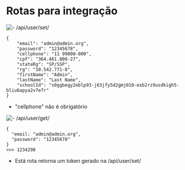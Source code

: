 # Rotas para integração

<div style="display: flex; align-items: center">
<img src="https://img.shields.io/badge/POST-red?style=for-the-badge" /> 
<span> - /api/user/set/</span>
</div>

```
{
    "email": "admin@admin.org",
    "password": "12345678",
    "cellphone": "11 99000-000",
    "cpf": "364.461.000-27",
    "stateRg": "SP/SSP",
    "rg": "10.542.771-8",
    "firstName": "Admin",
    "lastName": "Last Name",
    "schoolId": "s0ggbegy2eblp93-j63jfy5d2gmj010-exb2rz9usdkigh5-bliu6apya2v7e7r"
}
```
- "cellphone" não é obrigatório

<div style="display: flex; align-items: center">
<img src="https://img.shields.io/badge/GET-darkgreen?style=for-the-badge" /> 
<span> - /api/user/get/</span>
</div>

```
{
  "email: "admin@admin.org",
  "password": "12345678"
}
>>> 1234298
```
- Está rota retorna um token gerado na /api/user/set/